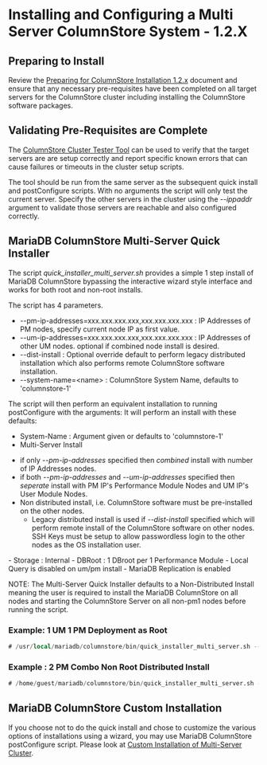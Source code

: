 # Installing and Configuring a Multi Server ColumnStore System - 1.2.X

## Preparing to Install

Review the [Preparing for ColumnStore Installation 1.2.x](/kb/en/preparing-for-columnstore-installation-12x/) document and ensure that any necessary pre-requisites have been completed on all target servers for the ColumnStore cluster including installing the ColumnStore software packages.

## Validating Pre-Requisites are Complete

The [ColumnStore Cluster Tester Tool](/columns-storage-engines-and-plugins/storage-engines/mariadb-columnstore/columnstore-getting-started/preparing-and-installing-mariadb-columnstore-11x/mariadb-columnstore-cluster-test-tool/) can be used to verify that the target servers are are setup correctly and report specific known errors that can cause failures or timeouts in the cluster setup scripts.

The tool should be run from the same server as the subsequent quick install and postConfigure scripts. With no arguments the script will only test the current server. Specify the other servers in the cluster using the <em>--ippaddr</em> argument to validate those servers are reachable and also configured correctly.

## MariaDB ColumnStore Multi-Server Quick Installer

The script <em>quick_installer_multi_server.sh</em> provides a simple 1 step install of MariaDB ColumnStore bypassing the interactive wizard style interface and works for both root and non-root installs.

The script has 4 parameters.

- --pm-ip-addresses=xxx.xxx.xxx.xxx,xxx.xxx.xxx.xxx : IP Addresses of PM nodes, specify current node IP as first value.
- --um-ip-addresses=xxx.xxx.xxx.xxx,xxx.xxx.xxx.xxx : IP Addresses of other UM nodes. optional if combined node install is desired.
- --dist-install : Optional override default to perform legacy distributed installation which also performs remote ColumnStore software installation.
- --system-name=&lt;name&gt; : ColumnStore System Name, defaults to 'columnstore-1'

The script will then perform an equivalent installation to running postConfigure with the arguments:
It will perform an install with these defaults:

- System-Name : Argument given or defaults to 'columnstore-1'
- Multi-Server Install
<ul start="1"><li>if only <em>--pm-ip-addresses</em> specified then <em>combined</em> install with number of IP Addresses nodes.
</li><li>if both <em>--pm-ip-addresses</em> and <em>--um-ip-addresses</em> specified then <em>seperate</em> install with PM IP's Performance Module Nodes and UM IP's User Module Nodes.
</li><li>Non distributed install, i.e. ColumnStore software must be pre-installed on the other nodes.
<ul start="1"><li>Legacy distributed install is used if <em>--dist-install</em> specified which will perform remote install of the ColumnStore software on other nodes. SSH Keys must be setup to allow passwordless login to the other nodes as the OS installation user.
</li></ul>
</li></ul>
- Storage : Internal
- DBRoot : 1 DBroot per 1 Performance Module
- Local Query is disabled on um/pm install
- MariaDB Replication is enabled

NOTE: The Multi-Server Quick Installer defaults to a Non-Distributed Install meaning the user is required to install the MariaDB ColumnStore on all nodes and starting the ColumnStore Server on all non-pm1 nodes before running the script.

### Example: 1 UM 1 PM Deployment as Root

```sql
# /usr/local/mariadb/columnstore/bin/quick_installer_multi_server.sh --um-ip-addresses=10.128.0.4 --pm-ip-addresses=10.128.0.3
```

### Example : 2 PM Combo Non Root Distributed Install

```sql
# /home/guest/mariadb/columnstore/bin/quick_installer_multi_server.sh --pm-ip-addresses=10.128.0.3,10.128.0.4 --dist-install
```

## MariaDB ColumnStore Custom Installation

If you choose not to do the quick install and chose to customize the various options of installations using a wizard, you may use  MariaDB ColumnStore postConfigure script. Please look at [Custom Installation of Multi-Server Cluster](/columns-storage-engines-and-plugins/storage-engines/mariadb-columnstore/columnstore-getting-started/preparing-and-installing-mariadb-columnstore-12x/custom-installation-of-multi-server-columnstore-cluster/).